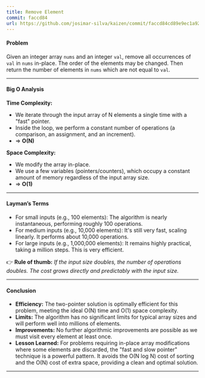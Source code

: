 ```yaml
---
title: Remove Element
commit: faccd84
url: https://github.com/josimar-silva/kaizen/commit/faccd84cd89e9ec1a923c7729890cb71318e120c
---
```


#### Problem
Given an integer array `nums` and an integer `val`, remove all occurrences of `val` in `nums` in-place. The order of the elements may be changed. Then return the number of elements in `nums` which are not equal to `val`.

---

#### Big O Analysis

**Time Complexity:**
- We iterate through the input array of N elements a single time with a "fast" pointer.
- Inside the loop, we perform a constant number of operations (a comparison, an assignment, and an increment).
- ⇒ **O(N)**

**Space Complexity:**
- We modify the array in-place.
- We use a few variables (pointers/counters), which occupy a constant amount of memory regardless of the input array size.
- ⇒ **O(1)**

---

#### Layman’s Terms

- For small inputs (e.g., 100 elements): The algorithm is nearly instantaneous, performing roughly 100 operations.
- For medium inputs (e.g., 10,000 elements): It's still very fast, scaling linearly. It performs about 10,000 operations.
- For large inputs (e.g., 1,000,000 elements): It remains highly practical, taking a million steps. This is very efficient.

👉 **Rule of thumb:** *If the input size doubles, the number of operations doubles. The cost grows directly and predictably with the input size.*

---

#### Conclusion

- **Efficiency:** The two-pointer solution is optimally efficient for this problem, meeting the ideal O(N) time and O(1) space complexity.
- **Limits:** The algorithm has no significant limits for typical array sizes and will perform well into millions of elements.
- **Improvements:** No further algorithmic improvements are possible as we must visit every element at least once.
- **Lesson Learned:** For problems requiring in-place array modifications where some elements are discarded, the "fast and slow pointer" technique is a powerful pattern. It avoids the O(N log N) cost of sorting and the O(N) cost of extra space, providing a clean and optimal solution.
---